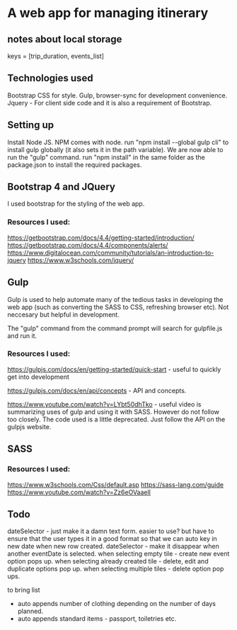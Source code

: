 # A web app for managing itinerary

## notes about local storage
keys = [trip_duration, events_list]

## Technologies used

Bootstrap CSS for style.
Gulp, browser-sync for development convenience.
Jquery - For client side code and it is also a requirement of Bootstrap.

## Setting up

Install Node JS. NPM comes with node.
run "npm install --global gulp cli" to install gulp globally (it also sets it in the path variable). We are now able to run the "gulp" command.
run "npm install" in the same folder as the package.json to install the required packages.


## Bootstrap 4 and JQuery

I used bootstrap for the styling of the web app.

### Resources I used:
https://getbootstrap.com/docs/4.4/getting-started/introduction/
https://getbootstrap.com/docs/4.4/components/alerts/
https://www.digitalocean.com/community/tutorials/an-introduction-to-jquery
https://www.w3schools.com/jquery/


## Gulp

Gulp is used to help automate many of the tedious tasks in developing the web app (such as converting the SASS to CSS, refreshing browser etc).
Not neccesary but helpful in development.

The "gulp" command from the command prompt will search for gulpfile.js and run it.

### Resources I used:
https://gulpjs.com/docs/en/getting-started/quick-start  - useful to quickly get into development

https://gulpjs.com/docs/en/api/concepts                 - API and concepts.

https://www.youtube.com/watch?v=LYbt50dhTko             - useful video is summarizing uses of gulp and using it with SASS. However do not follow too closely. The code used is a little deprecated. Just follow the API on the gulpjs website.

## SASS


### Resources I used:
https://www.w3schools.com/Css/default.asp
https://sass-lang.com/guide
https://www.youtube.com/watch?v=Zz6eOVaaelI


## Todo

dateSelector - just make it a damn text form. easier to use? but have to ensure that the user types it in a good format so that we can auto key in new date when new row created.
dateSelector - make it disappear when another eventDate is selected.
when selecting empty tile - create new event option pops up.
when selecting already created tile - delete, edit and duplicate options pop up.
when selecting multiple tiles - delete option pop ups.


to bring list 
- auto appends number of clothing depending on the number of days planned.
- auto appends standard items - passport, toiletries etc.

